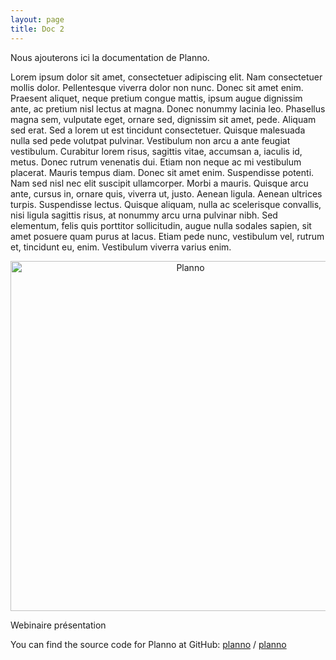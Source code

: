 ```yaml
---
layout: page
title: Doc 2
---
```


Nous ajouterons ici la documentation de Planno.

Lorem ipsum dolor sit amet, consectetuer adipiscing elit. Nam consectetuer mollis dolor. Pellentesque viverra dolor non nunc. Donec sit amet enim. Praesent aliquet, neque pretium congue mattis, ipsum augue dignissim ante, ac pretium nisl lectus at magna. Donec nonummy lacinia leo. Phasellus magna sem, vulputate eget, ornare sed, dignissim sit amet, pede. Aliquam sed erat. Sed a lorem ut est tincidunt consectetuer. Quisque malesuada nulla sed pede volutpat pulvinar. Vestibulum non arcu a ante feugiat vestibulum. Curabitur lorem risus, sagittis vitae, accumsan a, iaculis id, metus. Donec rutrum venenatis dui. Etiam non neque ac mi vestibulum placerat. Mauris tempus diam. Donec sit amet enim. Suspendisse potenti. Nam sed nisl nec elit suscipit ullamcorper. Morbi a mauris. Quisque arcu ante, cursus in, ornare quis, viverra ut, justo. Aenean ligula. Aenean ultrices turpis. Suspendisse lectus. Quisque aliquam, nulla ac scelerisque convallis, nisi ligula sagittis risus, at nonummy arcu urna pulvinar nibh. Sed elementum, felis quis porttitor sollicitudin, augue nulla sodales sapien, sit amet posuere quam purus at lacus. Etiam pede nunc, vestibulum vel, rutrum et, tincidunt eu, enim. Vestibulum viverra varius enim. 

<center>
<img src='https://www.planno.fr/wp-content/uploads/2022/04/Planning_menu_website.png' alt='Planno' style='width:560px;'/>
</center>

Webinaire présentation

You can find the source code for Planno at GitHub:
[planno][planno-organization] /
[planno](https://github.com/planningbiblio/planningbiblio)


[planno-organization]: https://github.com/planningbiblio
